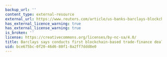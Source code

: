 ```yaml
---
backup_url: ''
content_type: external-resource
external_url: https://www.reuters.com/article/us-banks-barclays-blockchain/barclays-says-conducts-first-blockchain-based-trade-finance-deal-idUSKCN11D23B
has_external_licence_warning: true
has_external_license_warning: true
is_broken: ''
license: https://creativecommons.org/licenses/by-nc-sa/4.0/
title: Barclays says conducts first blockchain-based trade-finance deal
uid: bce675bc-0f20-46d6-80f1-8a2ff7ddd8e0
---
```

